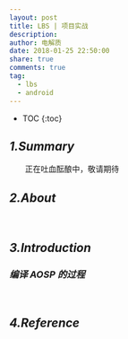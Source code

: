 ```yaml
---
layout: post
title: LBS | 项目实战
description:
author: 电解质
date: 2018-01-25 22:50:00
share: true
comments: true
tag:
  - lbs
  - android
---
```


- TOC
  {:toc}

## _1.Summary_

&emsp;&emsp;正在吐血酝酿中，敬请期待

## _2.About_

&emsp;&emsp;

## _3.Introduction_

### _编译 AOSP 的过程_

&emsp;&emsp;

## _4.Reference_

